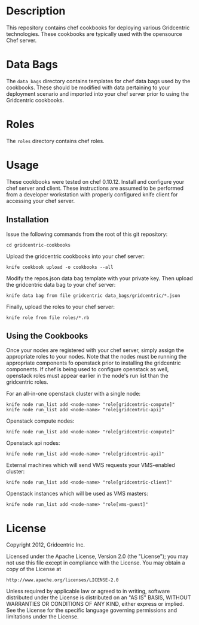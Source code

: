 Description
===========

This repository contains chef cookbooks for deploying various
Gridcentric technologies. These cookbooks are typically used with the
opensource Chef server.

Data Bags
=========

The `data_bags` directory contains templates for chef data bags used
by the cookbooks. These should be modified with data pertaining to
your deployment scenario and imported into your chef server prior to
using the Gridcentric cookbooks.

Roles
=====

The `roles` directory contains chef roles.

Usage
=====

These cookbooks were tested on chef 0.10.12. Install and configure
your chef server and client. These instructions are assumed to be
performed from a developer workstation with properly configured knife
client for accessing your chef server.

Installation
------------

Issue the following commands from the root of this git repository:

    cd gridcentric-cookbooks

Upload the gridcentric cookbooks into your chef server:
    
    knife cookbook upload -o cookbooks --all
    
Modify the repos.json data bag template with your private key. Then
upload the gridcentric data bag to your chef server:

    knife data bag from file gridcentric data_bags/gridcentric/*.json
    
Finally, upload the roles to your chef server:

    knife role from file roles/*.rb

Using the Cookbooks
-------------------

Once your nodes are registered with your chef server, simply assign
the appropriate roles to your nodes. Note that the nodes must be
running the appropriate components fo openstack prior to installing
the gridcentric components. If chef is being used to configure
openstack as well, openstack roles must appear earlier in the node's
run list than the gridcentric roles.

For an all-in-one openstack cluster with a single node:

    knife node run_list add <node-name> "role[gridcentric-compute]"
    knife node run_list add <node-name> "role[gridcentric-api]"

Openstack compute nodes:

    knife node run_list add <node-name> "role[gridcentric-compute]"
    
Openstack api nodes:

    knife node run_list add <node-name> "role[gridcentric-api]"
    
External machines which will send VMS requests your VMS-enabled
cluster:

    knife node run_list add <node-name> "role[gridcentric-client]"
    
Openstack instances which will be used as VMS masters:

    knife node run_list add <node-name> "role[vms-guest]"

License
=======

Copyright 2012, Gridcentric Inc.

Licensed under the Apache License, Version 2.0 (the "License");
you may not use this file except in compliance with the License.
You may obtain a copy of the License at

    http://www.apache.org/licenses/LICENSE-2.0

Unless required by applicable law or agreed to in writing, software
distributed under the License is distributed on an "AS IS" BASIS,
WITHOUT WARRANTIES OR CONDITIONS OF ANY KIND, either express or implied.
See the License for the specific language governing permissions and
limitations under the License.
